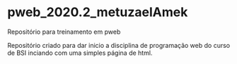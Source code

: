 # pweb_2020.2_metuzaelAmek
Repositório para treinamento em pweb 

Repositório criado para dar inicio  a disciplina de programação web  do curso de BSI
inciando  com  uma simples página  de html.
